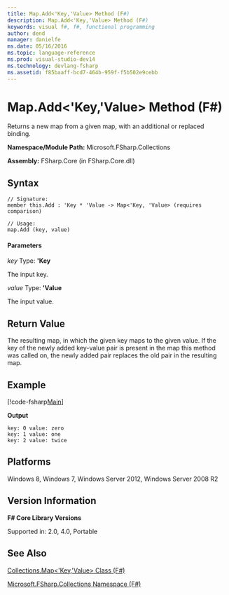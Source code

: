 ```yaml
---
title: Map.Add<'Key,'Value> Method (F#)
description: Map.Add<'Key,'Value> Method (F#)
keywords: visual f#, f#, functional programming
author: dend
manager: danielfe
ms.date: 05/16/2016
ms.topic: language-reference
ms.prod: visual-studio-dev14
ms.technology: devlang-fsharp
ms.assetid: f85baaff-bcd7-464b-959f-f5b502e9cebb 
---
```


# Map.Add<'Key,'Value> Method (F#)

Returns a new map from a given map, with an additional or replaced binding.

**Namespace/Module Path:** Microsoft.FSharp.Collections

**Assembly:** FSharp.Core (in FSharp.Core.dll)


## Syntax

```
// Signature:
member this.Add : 'Key * 'Value -> Map<'Key, 'Value> (requires comparison)

// Usage:
map.Add (key, value)
```

#### Parameters
*key*
Type: **'Key**

The input key.


*value*
Type: **'Value**

The input value.


## Return Value

The resulting map, in which the given key maps to the given value. If the key of the newly added key-value pair is present in the map this method was called on, the newly added pair replaces the old pair in the resulting map.


## Example

[!code-fsharp[Main](snippets/fsmaps/snippet2.fs)]

**Output**

```
key: 0 value: zero
key: 1 value: one
key: 2 value: twice
```


## Platforms
Windows 8, Windows 7, Windows Server 2012, Windows Server 2008 R2


## Version Information
**F# Core Library Versions**

Supported in: 2.0, 4.0, Portable


## See Also
[Collections.Map&#60;'Key,'Value&#62; Class &#40;F&#35;&#41;](Collections.Map%5B%27Key%2C%27Value%5D-Class-%5BFSharp%5D.md)

[Microsoft.FSharp.Collections Namespace &#40;F&#35;&#41;](Microsoft.FSharp.Collections-Namespace-%5BFSharp%5D.md)
